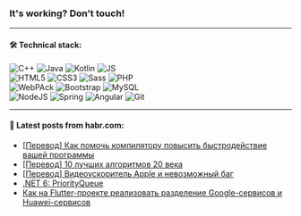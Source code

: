 ### It's working? Don't touch!

---

#### 🛠️ Technical stack:

![C++](https://img.shields.io/badge/C++-informational?logo=c%2B%2B&style=flat&logoColor=white&color=9C033A)
![Java](https://img.shields.io/badge/Java-informational?logo=java&style=flat&logoColor=white&color=007396)
![Kotlin](https://img.shields.io/badge/Kotlin-informational?logo=Kotlin&style=flat&logoColor=white&color=0095D5)
![JS](https://img.shields.io/badge/JS-informational?logo=javaScript&style=flat&logoColor=black&color=F7Df1E) <br>
![HTML5](https://img.shields.io/badge/HTML5-informational?logo=html5&style=flat&logoColor=white&color=E34F26)
![CSS3](https://img.shields.io/badge/CSS3-informational?logo=css3&style=flat&logoColor=white&color=157286)
![Sass](https://img.shields.io/badge/Saas-informational?logo=sass&style=flat&logoColor=white&color=hotpink)
![PHP](https://img.shields.io/badge/PHP-informational?logo=php&style=flat&logoColor=white&color=777BB4) <br>
![WebPAck](https://img.shields.io/badge/WebPack-informational?logo=webPack&style=flat&logoColor=white&color=FF6F00)
![Bootstrap](https://img.shields.io/badge/Bootstrap-informational?logo=Bootstrap&style=flat&logoColor=white&color=7952B3)
![MySQL](https://img.shields.io/badge/MySQL-informational?logo=MySQL&style=flat&logoColor=white&color=00f) <br>
![NodeJS](https://img.shields.io/badge/NodeJS-informational?logo=node.js&style=flat&logoColor=white&color=43853D)
![Spring](https://img.shields.io/badge/Spring-informational?logo=Spring&style=flat&logoColor=white&color=0A9EDC)
![Angular](https://img.shields.io/badge/Vue-informational?logo=vue.js&style=flat&logoColor=white&color=red)
![Git](https://img.shields.io/badge/Git-informational?logo=git&style=flat&logoColor=white&color=darkorange)

___

#### 💬 Latest posts from habr.com:

<!-- BLOG-POST-LIST:START -->
- [[Перевод] Как помочь компилятору повысить быстродействие вашей программы](https://habr.com/ru/post/665224/?utm_source=habrahabr&utm_medium=rss&utm_campaign=665224)
- [[Перевод] 10 лучших алгоритмов 20 века](https://habr.com/ru/post/666122/?utm_source=habrahabr&utm_medium=rss&utm_campaign=666122)
- [[Перевод] Видеоускоритель Apple и невозможный баг](https://habr.com/ru/post/666116/?utm_source=habrahabr&utm_medium=rss&utm_campaign=666116)
- [.NET 6: PriorityQueue](https://habr.com/ru/post/666018/?utm_source=habrahabr&utm_medium=rss&utm_campaign=666018)
- [Как на Flutter-проекте реализовать разделение Google-сервисов и Huawei-сервисов](https://habr.com/ru/post/665686/?utm_source=habrahabr&utm_medium=rss&utm_campaign=665686)
<!-- BLOG-POST-LIST:END -->
